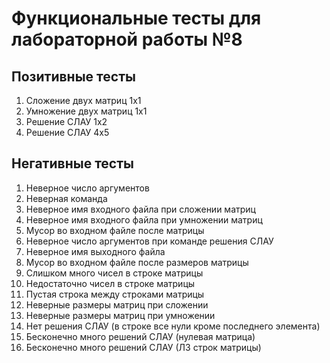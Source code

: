 # Функциональные тесты для лабораторной работы №8

## Позитивные тесты

1. Сложение двух матриц 1х1
2. Умножение двух матриц 1х1
3. Решение СЛАУ 1х2
4. Решение СЛАУ 4х5

## Негативные тесты

1. Неверное число аргументов
2. Неверная команда
3. Неверное имя входного файла при сложении матриц
4. Неверное имя входного файла при умножении матриц
5. Мусор во входном файле после матрицы
6. Неверное число аргументов при команде решения СЛАУ
7. Неверное имя выходного файла
8. Мусор во входном файле после размеров матрицы
9. Слишком много чисел в строке матрицы
10. Недостаточно чисел в строке матрицы
11. Пустая строка между строками матрицы
12. Неверные размеры матриц при сложении
13. Неверные размеры матриц при умножении
14. Нет решения СЛАУ (в строке все нули кроме последнего элемента)
15. Бесконечно много решений СЛАУ (нулевая матрица)
16. Бесконечно много решений СЛАУ (ЛЗ строк матрицы)
